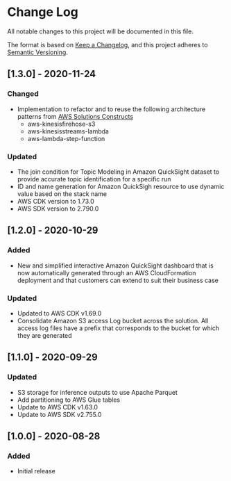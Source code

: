 # Change Log

All notable changes to this project will be documented in this file.

The format is based on [Keep a Changelog](https://keepachangelog.com/en/1.0.0/),
and this project adheres to [Semantic Versioning](https://semver.org/spec/v2.0.0.html).

## [1.3.0] - 2020-11-24

### Changed

-   Implementation to refactor and to reuse the following architecture patterns from [AWS Solutions Constructs](https://aws.amazon.com/solutions/constructs/)
    -   aws-kinesisfirehose-s3
    -   aws-kinesisstreams-lambda
    -   aws-lambda-step-function

### Updated

-   The join condition for Topic Modeling in Amazon QuickSight dataset to provide accurate topic identification for a specific run
-   ID and name generation for Amazon QuickSigh resource to use dynamic value based on the stack name
-   AWS CDK version to 1.73.0
-   AWS SDK version to 2.790.0

## [1.2.0] - 2020-10-29

### Added

-   New and simplified interactive Amazon QuickSight dashboard that is now automatically generated through an AWS CloudFormation deployment and that customers can extend to suit their business case

### Updated

-   Updated to AWS CDK v1.69.0
-   Consolidate Amazon S3 access Log bucket across the solution. All access log files have a prefix that corresponds to the bucket for which they are generated

## [1.1.0] - 2020-09-29

### Updated

-   S3 storage for inference outputs to use Apache Parquet
-   Add partitioning to AWS Glue tables
-   Update to AWS CDK v1.63.0
-   Update to AWS SDK v2.755.0

## [1.0.0] - 2020-08-28

### Added

-   Initial release
